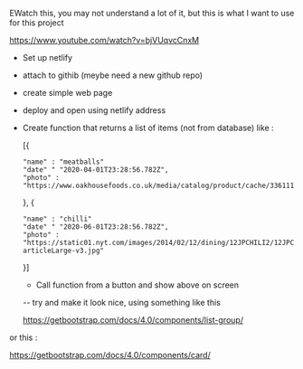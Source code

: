 EWatch this, you may not understand a lot of it, but this is what I want to use for this project

https://www.youtube.com/watch?v=bjVUqvcCnxM

- Set up netlify
- attach to githib (meybe need a new github repo)
- create simple web page
- deploy and open using netlify address
- Create function that returns a list of items (not from database) like :

  [{

      "name" : "meatballs"
      "date" " "2020-04-01T23:28:56.782Z",
      "photo" : "https://www.oakhousefoods.co.uk/media/catalog/product/cache/336111bc363ebdc007831e2145326566/8/7/875.jpg"

  },
  {

      "name" : "chilli"
      "date" " "2020-06-01T23:28:56.782Z",
      "photo" : "https://static01.nyt.com/images/2014/02/12/dining/12JPCHILI2/12JPCHILI2-articleLarge-v3.jpg"

  }]

  - Call function from a button and show above on screen

  -- try and make it look nice, using something like this

  https://getbootstrap.com/docs/4.0/components/list-group/

or this :

https://getbootstrap.com/docs/4.0/components/card/
